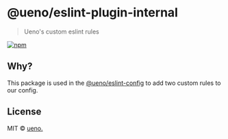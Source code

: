 # @ueno/eslint-plugin-internal

> Ueno's custom eslint rules

[![npm](https://img.shields.io/npm/v/@ueno/eslint-plugin-internal.svg?maxAge=2592000)](https://www.npmjs.com/package/@ueno/eslint-plugin-internal)

## Why?

This package is used in the [@ueno/eslint-config](https://github.com/ueno-llc/styleguide/tree/master/packages/eslint-config) to add two custom rules to our config.

## License

MIT &copy; [ueno.](http://ueno.co)

